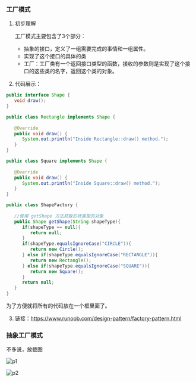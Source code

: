### 工厂模式

1. 初步理解

   工厂模式主要包含了3个部分：

   * 抽象的接口，定义了一组需要完成的事情和一组属性。
   * 实现了这个接口的具体的类
   * 工厂：工厂类有一个返回接口类型的函数，接收的参数则是实现了这个接口的这些类的名字，返回这个类的对象。

2. 代码展示：

```java
public interface Shape {
   void draw();
}

public class Rectangle implements Shape {
 
   @Override
   public void draw() {
      System.out.println("Inside Rectangle::draw() method.");
   }
}

public class Square implements Shape {
 
   @Override
   public void draw() {
      System.out.println("Inside Square::draw() method.");
   }
}

public class ShapeFactory {
    
   //使用 getShape 方法获取形状类型的对象
   public Shape getShape(String shapeType){
      if(shapeType == null){
         return null;
      }        
      if(shapeType.equalsIgnoreCase("CIRCLE")){
         return new Circle();
      } else if(shapeType.equalsIgnoreCase("RECTANGLE")){
         return new Rectangle();
      } else if(shapeType.equalsIgnoreCase("SQUARE")){
         return new Square();
      }
      return null;
   }
}
```

为了方便就将所有的代码放在一个框里面了。

3. 链接：https://www.runoob.com/design-pattern/factory-pattern.html

### 抽象工厂模式

不多说，放截图

![p1](C:\CSNotes\DesignMode\ScreenShots\抽象工厂.png)

![p2](C:\CSNotes\DesignMode\ScreenShots\抽象工厂2.png)

